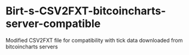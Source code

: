 # Birt-s-CSV2FXT-bitcoincharts-server-compatible
Modified CSV2FXT file for compatibility with tick data downloaded from bitcoincharts servers
